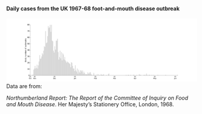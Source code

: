 #### Daily cases from the UK 1967-68 foot-and-mouth disease outbreak

![Figure 1](https://github.com/p-robot/uk1967-68/blob/master/uk1967-68_cases.png)
Data are from:

*Northumberland Report: The Report of the Committee of Inquiry on Food and Mouth Disease*. Her Majesty’s Stationery Office, London, 1968.


